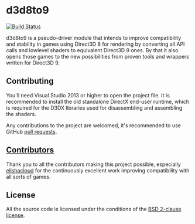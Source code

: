 d3d8to9
=======

[![Build Status](https://ci.appveyor.com/api/projects/status/aqupdda60ixgenyd?svg=true)](https://ci.appveyor.com/project/crosire/d3d8to9)

d3d8to9 is a pseudo-driver module that intends to improve compatibility and stability in games using Direct3D 8 for rendering by converting all API calls and lowlevel shaders to equivalent Direct3D 9 ones. By that it also opens those games to the new possibilities from proven tools and wrappers written for Direct3D 9.

## Contributing

You'll need Visual Studio 2013 or higher to open the project file. It is recommended to install the old standalone DirectX end-user runtime, which is required for the D3DX libraries used for disassembling and assembling the shaders.

Any contributions to the project are welcomed, it's recommended to use GitHub [pull requests](https://help.github.com/articles/using-pull-requests/).

## [Contributors](https://github.com/crosire/d3d8to9/graphs/contributors)

Thank you to all the contributors making this project possible, especially [elishacloud](https://github.com/elishacloud) for the continuously excellent work improving compatibility with all sorts of games.

## License

All the source code is licensed under the conditions of the [BSD 2-clause license](LICENSE.md).
